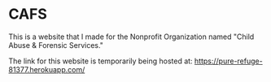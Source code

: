 # CAFS

This is a website that I made for the Nonprofit Organization named "Child Abuse & Forensic Services."

The link for this website is temporarily being hosted at: https://pure-refuge-81377.herokuapp.com/
